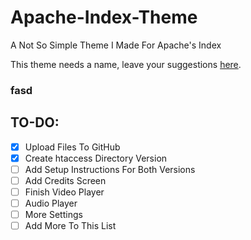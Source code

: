 # Apache-Index-Theme
A Not So Simple Theme I Made For Apache's Index

This theme needs a name, leave your suggestions [here](https://github.com/Darnel-K/Apache-Index-Theme/issues/1).

### fasd

## TO-DO:
* [x] Upload Files To GitHub
* [x] Create htaccess Directory Version
* [ ] Add Setup Instructions For Both Versions
* [ ] Add Credits Screen
* [ ] Finish Video Player
* [ ] Audio Player
* [ ] More Settings
* [ ] Add More To This List